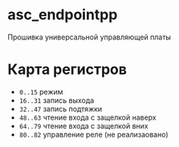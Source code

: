 # asc_endpointpp
Прошивка универсальной управляющей платы

# Карта регистров

* `0..15` режим
* `16..31` запись выхода
* `32..47` запись подтяжки
* `48..63` чтение входа с защелкой наверх
* `64..79` чтение входа с защелкой вних
* `80..82` управление реле (не реализаовано)
